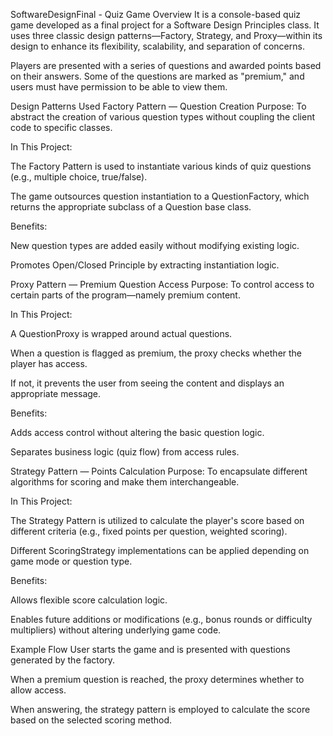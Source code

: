SoftwareDesignFinal - Quiz Game
Overview
It is a console-based quiz game developed as a final project for a Software Design Principles class. It uses three classic design patterns—Factory, Strategy, and Proxy—within its design to enhance its flexibility, scalability, and separation of concerns.

Players are presented with a series of questions and awarded points based on their answers. Some of the questions are marked as "premium," and users must have permission to be able to view them.

Design Patterns Used
Factory Pattern — Question Creation
Purpose: To abstract the creation of various question types without coupling the client code to specific classes.

In This Project:

The Factory Pattern is used to instantiate various kinds of quiz questions (e.g., multiple choice, true/false).

The game outsources question instantiation to a QuestionFactory, which returns the appropriate subclass of a Question base class.

Benefits:

New question types are added easily without modifying existing logic.

Promotes Open/Closed Principle by extracting instantiation logic.

Proxy Pattern — Premium Question Access
Purpose: To control access to certain parts of the program—namely premium content.

In This Project:

A QuestionProxy is wrapped around actual questions.

When a question is flagged as premium, the proxy checks whether the player has access.

If not, it prevents the user from seeing the content and displays an appropriate message.

Benefits:

Adds access control without altering the basic question logic.

Separates business logic (quiz flow) from access rules.

Strategy Pattern — Points Calculation
Purpose: To encapsulate different algorithms for scoring and make them interchangeable.

In This Project:

The Strategy Pattern is utilized to calculate the player's score based on different criteria (e.g., fixed points per question, weighted scoring).

Different ScoringStrategy implementations can be applied depending on game mode or question type.

Benefits:

Allows flexible score calculation logic.
 
Enables future additions or modifications (e.g., bonus rounds or difficulty multipliers) without altering underlying game code.

Example Flow
User starts the game and is presented with questions generated by the factory.

When a premium question is reached, the proxy determines whether to allow access.

When answering, the strategy pattern is employed to calculate the score based on the selected scoring method.
